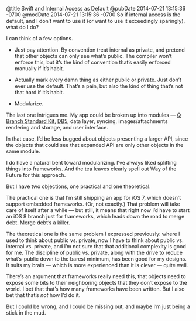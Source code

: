 @title Swift and Internal Access as Default
@pubDate 2014-07-21 13:15:36 -0700
@modDate 2014-07-21 13:15:36 -0700
So if internal access is the default, and I don’t want to use it (or want to use it exceedingly sparingly), what do I do?

I can think of a few options.

* Just pay attention. By convention treat internal as private, and pretend that other objects can only see what’s public. The compiler won’t enforce this, but it’s the kind of convention that’s easily enforced manually if it’s habit.

* Actually mark every damn thing as either public or private. Just don’t ever use the default. That’s a pain, but also the kind of thing that’s not that hard if it’s habit.

* Modularize.

The last one intrigues me. My app could be broken up into modules — <a href="https://github.com/quartermaster/QSKit">Q Branch Standard Kit</a>, <a href="https://github.com/quartermaster/DB5">DB5</a>, data layer, syncing, images/attachments rendering and storage, and user interface.

In that case, I’d be less bugged about objects presenting a larger API, since the objects that could see that expanded API are only other objects in the same module.

I do have a natural bent toward modularizing. I’ve always liked splitting things into frameworks. And the tea leaves clearly spell out Way of the Future for this approach.

But I have two objections, one practical and one theoretical.

The practical one is that I’m still shipping an app for iOS 7, which doesn’t support embedded frameworks. (Or, not exactly.) That problem will take care of itself after a while — but still, it means that right now I’d have to start an iOS 8 branch just for frameworks, which leads down the road to merge debt. Merge debt’s a killer.

The theoretical one is the same problem I expressed previously: where I used to think about public vs. private, now I have to think about public vs. internal vs. private, and I’m not sure that that additional complexity is good for me. The discipline of public vs. private, along with the drive to reduce what’s-public down to the barest minimum, has been good for my designs. It suits my brain — which is more experienced than it is clever — quite well.

There’s an argument that frameworks really need this, that objects need to expose some bits to their neighboring objects that they don’t expose to the world. I bet that that’s how many frameworks have been written. But I also bet that that’s *not* how I’d do it.

But I could be wrong, and I could be missing out, and maybe I’m just being a stick in the mud.
